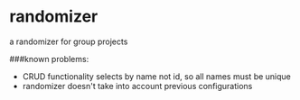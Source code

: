 # randomizer

a randomizer for group projects

###known problems:
- CRUD functionality selects by name not id, so all names must be unique
- randomizer doesn't take into account previous configurations
